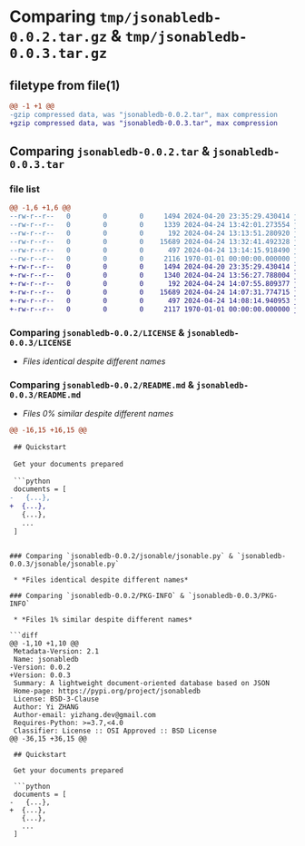 # Comparing `tmp/jsonabledb-0.0.2.tar.gz` & `tmp/jsonabledb-0.0.3.tar.gz`

## filetype from file(1)

```diff
@@ -1 +1 @@
-gzip compressed data, was "jsonabledb-0.0.2.tar", max compression
+gzip compressed data, was "jsonabledb-0.0.3.tar", max compression
```

## Comparing `jsonabledb-0.0.2.tar` & `jsonabledb-0.0.3.tar`

### file list

```diff
@@ -1,6 +1,6 @@
--rw-r--r--   0        0        0     1494 2024-04-20 23:35:29.430414 jsonabledb-0.0.2/LICENSE
--rw-r--r--   0        0        0     1339 2024-04-24 13:42:01.273554 jsonabledb-0.0.2/README.md
--rw-r--r--   0        0        0      192 2024-04-24 13:13:51.280920 jsonabledb-0.0.2/jsonable/__init__.py
--rw-r--r--   0        0        0    15689 2024-04-24 13:32:41.492328 jsonabledb-0.0.2/jsonable/jsonable.py
--rw-r--r--   0        0        0      497 2024-04-24 13:14:15.918490 jsonabledb-0.0.2/pyproject.toml
--rw-r--r--   0        0        0     2116 1970-01-01 00:00:00.000000 jsonabledb-0.0.2/PKG-INFO
+-rw-r--r--   0        0        0     1494 2024-04-20 23:35:29.430414 jsonabledb-0.0.3/LICENSE
+-rw-r--r--   0        0        0     1340 2024-04-24 13:56:27.788004 jsonabledb-0.0.3/README.md
+-rw-r--r--   0        0        0      192 2024-04-24 14:07:55.809377 jsonabledb-0.0.3/jsonable/__init__.py
+-rw-r--r--   0        0        0    15689 2024-04-24 14:07:31.774715 jsonabledb-0.0.3/jsonable/jsonable.py
+-rw-r--r--   0        0        0      497 2024-04-24 14:08:14.940953 jsonabledb-0.0.3/pyproject.toml
+-rw-r--r--   0        0        0     2117 1970-01-01 00:00:00.000000 jsonabledb-0.0.3/PKG-INFO
```

### Comparing `jsonabledb-0.0.2/LICENSE` & `jsonabledb-0.0.3/LICENSE`

 * *Files identical despite different names*

### Comparing `jsonabledb-0.0.2/README.md` & `jsonabledb-0.0.3/README.md`

 * *Files 0% similar despite different names*

```diff
@@ -16,15 +16,15 @@
 
 ## Quickstart
 
 Get your documents prepared
 
 ```python
 documents = [
-	{...},
+  {...},
   {...},
   ...
 ]
 ```
```

### Comparing `jsonabledb-0.0.2/jsonable/jsonable.py` & `jsonabledb-0.0.3/jsonable/jsonable.py`

 * *Files identical despite different names*

### Comparing `jsonabledb-0.0.2/PKG-INFO` & `jsonabledb-0.0.3/PKG-INFO`

 * *Files 1% similar despite different names*

```diff
@@ -1,10 +1,10 @@
 Metadata-Version: 2.1
 Name: jsonabledb
-Version: 0.0.2
+Version: 0.0.3
 Summary: A lightweight document-oriented database based on JSON
 Home-page: https://pypi.org/project/jsonabledb
 License: BSD-3-Clause
 Author: Yi ZHANG
 Author-email: yizhang.dev@gmail.com
 Requires-Python: >=3.7,<4.0
 Classifier: License :: OSI Approved :: BSD License
@@ -36,15 +36,15 @@
 
 ## Quickstart
 
 Get your documents prepared
 
 ```python
 documents = [
-	{...},
+  {...},
   {...},
   ...
 ]
 ```
```

